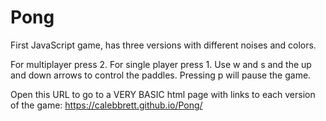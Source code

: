 # Pong
First JavaScript game, has three versions with different noises and colors.

For multiplayer press 2.
For single player press 1.
Use w and s and the up and down arrows to control the paddles.
Pressing p will pause the game.

Open this URL to go to a VERY BASIC html page with links to each version of the game: https://calebbrett.github.io/Pong/

